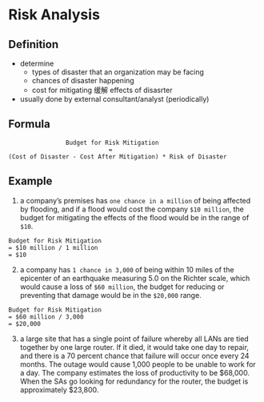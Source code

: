 # Risk Analysis
## Definition
- determine
  - types of disaster that an organization may be facing
  - chances of disaster happening
  - cost for mitigating 缓解 effects of disasrter
- usually done by external consultant/analyst (periodically)

## Formula
```
                Budget for Risk Mitigation
                            =
(Cost of Disaster - Cost After Mitigation) * Risk of Disaster
```

## Example 
1. a company’s premises has `one chance in a million` of being affected by flooding, and if a flood would cost the company `$10 million`, the budget for mitigating the effects of the flood would be in the range of `$10`.
```
Budget for Risk Mitigation
= $10 million / 1 million
= $10
```

2. a company has `1 chance in 3,000` of being within 10 miles of the epicenter of an earthquake measuring 5.0 on the Richter scale, which would cause a loss of `$60 million`, the budget for reducing or preventing that damage would be in the `$20,000` range.
```
Budget for Risk Mitigation
= $60 million / 3,000
= $20,000
```

3. a large site that has a single point of failure whereby all LANs are tied together by one large router. If it died, it would take one day to repair, and there is a 70 percent chance that failure will occur once every 24 months. The outage would cause 1,000 people to be unable to work for a day. The company estimates the loss of productivity to be $68,000. When the SAs go looking for redundancy for the router, the budget is approximately $23,800.

